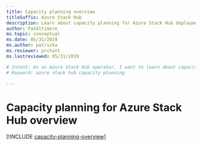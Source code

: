```yaml
---
title: Capacity planning overview
titleSuffix: Azure Stack Hub
description: Learn about capacity planning for Azure Stack Hub deployments.
author: PatAltimore
ms.topic: conceptual
ms.date: 05/31/2019
ms.author: patricka
ms.reviewer: prchint
ms.lastreviewed: 05/31/2019

# Intent: As an Azure Stack Hub operator, I want to learn about capacity planning for Azure Stack Hub deployments.
# Keyword: azure stack hub capacity planning

---
```



# Capacity planning for Azure Stack Hub overview

[!INCLUDE [capacity-planning-overview](../includes/capacity-planning-overview.md)]